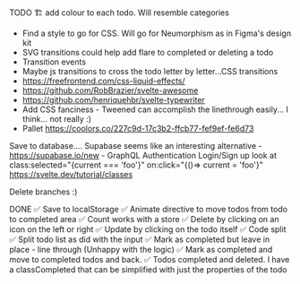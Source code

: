 TODO
🏗 add colour to each todo. Will resemble categories

- Find a style to go for CSS. Will go for Neumorphism as in Figma's design kit
- SVG transitions could help add flare to completed or deleting a todo
- Transition events
- Maybe js transitions to cross the todo letter by letter...CSS transitions
- https://freefrontend.com/css-liquid-effects/
- https://github.com/RobBrazier/svelte-awesome
- https://github.com/henriquehbr/svelte-typewriter
- Add CSS fanciness - Tweened can accomplish the linethrough easily... I think... not really :)
- Pallet https://coolors.co/227c9d-17c3b2-ffcb77-fef9ef-fe6d73

Save to database.... Supabase seems like an interesting alternative - https://supabase.io/new -
GraphQL
Authentication Login/Sign up
look at class:selected="{current === 'foo'}" on:click="{()=> current = 'foo'}" https://svelte.dev/tutorial/classes

Delete branches :)

DONE
✅ Save to localStorage
✅ Animate directive to move todos from todo to completed area
✅ Count works with a store
✅ Delete by clicking on an icon on the left or right
✅ Update by clicking on the todo itself
✅ Code split
✅ Split todo list as did with the input
✅ Mark as completed but leave in place - line through (Unhappy with the logic)
✅ Mark as completed and move to completed todos and back.
✅ Todos completed and deleted. I have a classCompleted that can be simplified with just the properties of the todo
